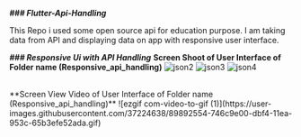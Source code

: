 **_### Flutter-Api-Handling_**

This Repo i used some open source api for education purpose.
I am taking data from API and displaying data on app with responsive user interface. 

**_### Responsive Ui with API Handling_**
**Screen Shoot of User Interface of Folder name (Responsive_api_handling)**
![json2](https://user-images.githubusercontent.com/37224638/89891122-26ef3180-dbf2-11ea-991c-2316de5bb527.jpg)
![json3](https://user-images.githubusercontent.com/37224638/89891127-28b8f500-dbf2-11ea-8138-f69d313b9fad.jpg)
![json4](https://user-images.githubusercontent.com/37224638/89891131-29ea2200-dbf2-11ea-87fc-2d5bd362adc7.jpg)

<br>
**Screen View Video of  User Interface of Folder name (Responsive_api_handling)**
![ezgif com-video-to-gif (1)](https://user-images.githubusercontent.com/37224638/89892554-746c9e00-dbf4-11ea-953c-65b3efe52ada.gif)


